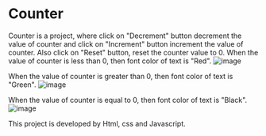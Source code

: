 # Counter

Counter is a project, where click on "Decrement" button decrement the value of counter and click on "Increment" button increment the value of counter. Also click on "Reset" button, reset the counter value to 0.
When the value of counter is less than 0, then font color of text is "Red".
![image](https://github.com/Lucky-Bhure/Counter/assets/93819707/24008f01-993b-405e-91c1-836cdf325cdf)

When the value of counter is greater than 0, then font color of text is "Green".
![image](https://github.com/Lucky-Bhure/Counter/assets/93819707/e31cad68-41a9-404f-a9e1-c3931f43448c)


When the value of counter is equal to 0, then font color of text is "Black".
![image](https://github.com/Lucky-Bhure/Counter/assets/93819707/dd8f4bb1-5e9c-46d3-9a84-2367cb9c4f02)

This project is developed by Html, css and Javascript.
